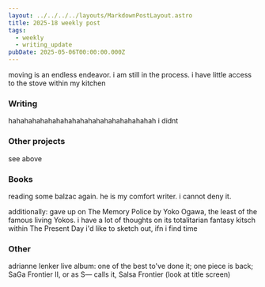 ```yaml
---
layout: ../../../../layouts/MarkdownPostLayout.astro
title: 2025-18 weekly post
tags:
  - weekly
  - writing_update
pubDate: 2025-05-06T00:00:00.000Z
---
```


moving is an endless endeavor. i am still in the process. i have little access to the stove within my kitchen

### Writing
hahahahahahahahahahahahahahahahahahah i didnt

### Other projects
see above

### Books
reading some balzac again. he is my comfort writer. i cannot deny it.

additionally: gave up on The Memory Police by Yoko Ogawa, the least of the famous living Yokos. i have a lot of thoughts on its totalitarian fantasy kitsch within The Present Day i'd like to sketch out, ifn i find time

### Other
adrianne lenker live album: one of the best to've done it; one piece is back; SaGa Frontier II, or as S— calls it, Salsa Frontier (look at title screen)
